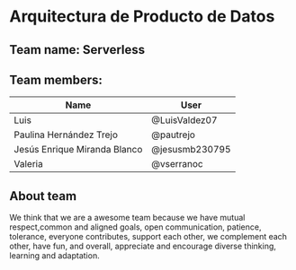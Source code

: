 # Arquitectura de Producto de Datos
## Team name: Serverless

## Team members:

|**Name**|**User**|
| ------------------ | ------------ |
|Luis|@LuisValdez07|
|Paulina Hernández Trejo|@pautrejo|
|Jesús Enrique Miranda Blanco |@jesusmb230795|
|Valeria|@vserranoc|
## About team
We think that we are a awesome team because we have mutual respect,common and aligned goals, open communication, patience, tolerance, everyone contributes, support each other, we complement each other, have fun, and overall, appreciate and encourage diverse thinking, learning and adaptation.
